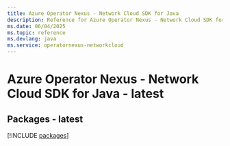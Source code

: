 ```yaml
---
title: Azure Operator Nexus - Network Cloud SDK for Java
description: Reference for Azure Operator Nexus - Network Cloud SDK for Java
ms.date: 06/04/2025
ms.topic: reference
ms.devlang: java
ms.service: operatornexus-networkcloud
---
```

# Azure Operator Nexus - Network Cloud SDK for Java - latest
## Packages - latest
[!INCLUDE [packages](operator-nexus---network-cloud-index.md)]